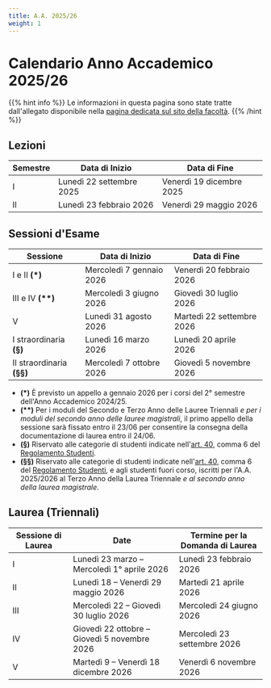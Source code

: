 ```yaml
---
title: A.A. 2025/26
weight: 1
---
```


# Calendario Anno Accademico 2025/26

{{% hint info %}}
<i class="fa-solid fa-circle-info" style="color: #74C0FC;"></i> Le informazioni in questa pagina sono state tratte dall'allegato disponibile nella [pagina dedicata sul sito della facoltà](https://i3s.web.uniroma1.it/it/calendario-didattico).
{{% /hint %}}

## Lezioni

| Semestre | Data di Inizio           | Data di Fine             |
|----------|--------------------------|--------------------------|
| I        | Lunedì 22 settembre 2025 | Venerdì 19 dicembre 2025 |
| II       | Lunedì 23 febbraio 2026  | Venerdì 29 maggio 2026   |

## Sessioni d'Esame

| Sessione                     | Data di Inizio           | Data di Fine              |
|------------------------------|--------------------------|---------------------------|
| I e II <b>(*)</b>            | Mercoledì 7 gennaio 2026 | Venerdì 20 febbraio 2026  |
| III e IV <b>(**)</b>         | Mercoledì 3 giugno 2026  | Giovedì 30 luglio 2026    |
| V                            | Lunedì 31 agosto 2026    | Martedì 22 settembre 2026 |
| I straordinaria <b>(§)</b>   | Lunedì 16 marzo 2026     | Lunedì 20 aprile 2026     |
| II straordinaria <b>(§§)</b> | Mercoledì 7 ottobre 2026 | Giovedì 5 novembre 2026   |

- **(*)** È previsto un appello a gennaio 2026 per i corsi del 2° semestre dell'Anno Accademico 2024/25.
- **(\*\*)** Per i moduli del Secondo e Terzo Anno delle Lauree Triennali _e per i moduli del secondo anno delle lauree magistrali_, il primo appello della sessione sarà fissato entro il 23/06 per consentire la consegna della documentazione di laurea entro il 24/06.
- **(§)** Riservato alle categorie di studenti indicate nell'[art. 40](https://www.uniroma1.it/it/content/esami-di-profitto), comma 6 del [Regolamento Studenti](https://www.uniroma1.it/it/pagina/regolamento-studenti).
- **(§§)** Riservato alle categorie di studenti indicate nell'[art. 40](https://www.uniroma1.it/it/content/esami-di-profitto), comma 6 del [Regolamento Studenti](https://www.uniroma1.it/it/pagina/regolamento-studenti), e agli studenti fuori corso, iscritti per l'A.A. 2025/2026 al Terzo Anno della Laurea Triennale _e al secondo anno della laurea magistrale_.

## Laurea (Triennali)

| Sessione di Laurea | Date                                         | Termine per la Domanda di Laurea |
|--------------------|----------------------------------------------|----------------------------------|
| I                  | Lunedì 23 marzo – Mercoledì 1° aprile 2026   | Lunedì 23 febbraio 2026          |
| II                 | Lunedì 18 – Venerdì 29 maggio 2026           | Martedì 21 aprile 2026           |
| III                | Mercoledì 22 – Giovedì 30 luglio 2026        | Mercoledì 24 giugno 2026         |
| IV                 | Giovedì 22 ottobre – Giovedì 5 novembre 2026 | Mercoledì 23 settembre 2026      |
| V                  | Martedì 9 – Venerdì 18 dicembre 2026         | Venerdì 6 novembre 2026          |
